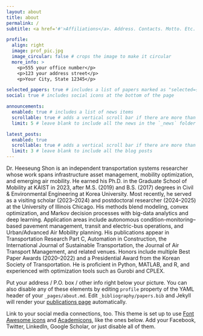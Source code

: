 ```yaml
---
layout: about
title: about
permalink: /
subtitle: <a href='#'>Affiliations</a>. Address. Contacts. Motto. Etc.

profile:
  align: right
  image: prof_pic.jpg
  image_circular: false # crops the image to make it circular
  more_info: >
    <p>555 your office number</p>
    <p>123 your address street</p>
    <p>Your City, State 12345</p>

selected_papers: true # includes a list of papers marked as "selected={true}"
social: true # includes social icons at the bottom of the page

announcements:
  enabled: true # includes a list of news items
  scrollable: true # adds a vertical scroll bar if there are more than 3 news items
  limit: 5 # leave blank to include all the news in the `_news` folder

latest_posts:
  enabled: true
  scrollable: true # adds a vertical scroll bar if there are more than 3 new posts items
  limit: 3 # leave blank to include all the blog posts
---
```


Dr. Heeseung Shon is an independent transportation systems researcher whose work spans infrastructure asset management, mobility optimization, and emerging air mobility. 
He earned his Ph.D. in the Graduate School of Mobility at KAIST in 2023, after M.S. (2019) and B.S. (2017) degrees in Civil & Environmental Engineering at Korea University. Most recently, he served as a visiting scholar (2023–2024) and postdoctoral researcher (2024–2025) at the University of Illinois Chicago.
His methods blend modeling, convex optimization, and Markov decision processes with big-data analytics and deep learning. Application areas include autonomous condition-monitoring–based pavement management, transit and electric-bus operations, and Urban/Advanced Air Mobility planning. His publications appear in Transportation Research Part C, Automation in Construction, the International Journal of Sustainable Transportation, the Journal of Air Transport Management, and related venues.
Honors include multiple Best Paper Awards (2020–2022) and a Presidential Award from the Korean Society of Transportation. He is proficient in Python, MATLAB, and R, and experienced with optimization tools such as Gurobi and CPLEX.

Put your address / P.O. box / other info right below your picture. You can also disable any of these elements by editing `profile` property of the YAML header of your `_pages/about.md`. Edit `_bibliography/papers.bib` and Jekyll will render your [publications page](/al-folio/publications/) automatically.

Link to your social media connections, too. This theme is set up to use [Font Awesome icons](https://fontawesome.com/) and [Academicons](https://jpswalsh.github.io/academicons/), like the ones below. Add your Facebook, Twitter, LinkedIn, Google Scholar, or just disable all of them.
